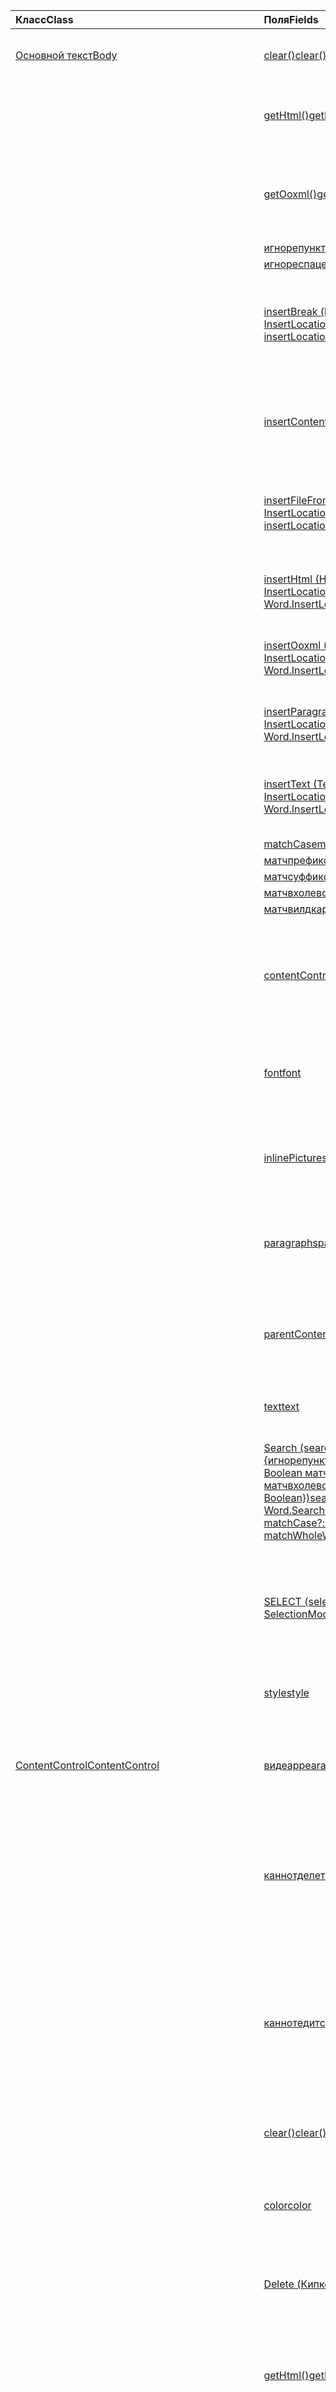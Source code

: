 | <span data-ttu-id="c3014-101">Класс</span><span class="sxs-lookup"><span data-stu-id="c3014-101">Class</span></span> | <span data-ttu-id="c3014-102">Поля</span><span class="sxs-lookup"><span data-stu-id="c3014-102">Fields</span></span> | <span data-ttu-id="c3014-103">Описание</span><span class="sxs-lookup"><span data-stu-id="c3014-103">Description</span></span> |
|:---|:---|:---|
|[<span data-ttu-id="c3014-104">Основной текст</span><span class="sxs-lookup"><span data-stu-id="c3014-104">Body</span></span>](/javascript/api/word/word.body)|[<span data-ttu-id="c3014-105">clear()</span><span class="sxs-lookup"><span data-stu-id="c3014-105">clear()</span></span>](/javascript/api/word/word.body#clear--)|<span data-ttu-id="c3014-106">Очищает объект содержимого.</span><span class="sxs-lookup"><span data-stu-id="c3014-106">Clears the contents of the body object.</span></span>|
||[<span data-ttu-id="c3014-107">getHtml()</span><span class="sxs-lookup"><span data-stu-id="c3014-107">getHtml()</span></span>](/javascript/api/word/word.body#gethtml--)|<span data-ttu-id="c3014-108">Возвращает HTML-представление объекта Body.</span><span class="sxs-lookup"><span data-stu-id="c3014-108">Gets an HTML representation of the body object.</span></span>|
||[<span data-ttu-id="c3014-109">getOoxml()</span><span class="sxs-lookup"><span data-stu-id="c3014-109">getOoxml()</span></span>](/javascript/api/word/word.body#getooxml--)|<span data-ttu-id="c3014-110">Возвращает OOXML-представление (Office Open XML) объекта содержимого.</span><span class="sxs-lookup"><span data-stu-id="c3014-110">Gets the OOXML (Office Open XML) representation of the body object.</span></span>|
||[<span data-ttu-id="c3014-111">игнорепункт</span><span class="sxs-lookup"><span data-stu-id="c3014-111">ignorePunct</span></span>](/javascript/api/word/word.body#ignorepunct)||
||[<span data-ttu-id="c3014-112">игнореспаце</span><span class="sxs-lookup"><span data-stu-id="c3014-112">ignoreSpace</span></span>](/javascript/api/word/word.body#ignorespace)||
||[<span data-ttu-id="c3014-113">insertBreak (breakType: Word. BreakType, insertLocation: Word. InsertLocation)</span><span class="sxs-lookup"><span data-stu-id="c3014-113">insertBreak(breakType: Word.BreakType, insertLocation: Word.InsertLocation)</span></span>](/javascript/api/word/word.body#insertbreak-breaktype--insertlocation-)|<span data-ttu-id="c3014-114">Вставляет разрыв в указанном расположении в основном документе.</span><span class="sxs-lookup"><span data-stu-id="c3014-114">Inserts a break at the specified location in the main document.</span></span>|
||[<span data-ttu-id="c3014-115">insertContentControl()</span><span class="sxs-lookup"><span data-stu-id="c3014-115">insertContentControl()</span></span>](/javascript/api/word/word.body#insertcontentcontrol--)|<span data-ttu-id="c3014-116">Включает объект содержимого в элемент управления форматированным текстом.</span><span class="sxs-lookup"><span data-stu-id="c3014-116">Wraps the body object with a Rich Text content control.</span></span>|
||[<span data-ttu-id="c3014-117">insertFileFromBase64 (base64File: строка, insertLocation: Word. InsertLocation)</span><span class="sxs-lookup"><span data-stu-id="c3014-117">insertFileFromBase64(base64File: string, insertLocation: Word.InsertLocation)</span></span>](/javascript/api/word/word.body#insertfilefrombase64-base64file--insertlocation-)|<span data-ttu-id="c3014-118">Вставляет документ в содержимое в заданном расположении.</span><span class="sxs-lookup"><span data-stu-id="c3014-118">Inserts a document into the body at the specified location.</span></span>|
||[<span data-ttu-id="c3014-119">insertHtml (HTML: строка, insertLocation: Word. InsertLocation)</span><span class="sxs-lookup"><span data-stu-id="c3014-119">insertHtml(html: string, insertLocation: Word.InsertLocation)</span></span>](/javascript/api/word/word.body#inserthtml-html--insertlocation-)|<span data-ttu-id="c3014-120">Вставляет HTML-код в указанном расположении.</span><span class="sxs-lookup"><span data-stu-id="c3014-120">Inserts HTML at the specified location.</span></span>|
||[<span data-ttu-id="c3014-121">insertOoxml (OOXML: строка, insertLocation: Word. InsertLocation)</span><span class="sxs-lookup"><span data-stu-id="c3014-121">insertOoxml(ooxml: string, insertLocation: Word.InsertLocation)</span></span>](/javascript/api/word/word.body#insertooxml-ooxml--insertlocation-)|<span data-ttu-id="c3014-122">Вставляет OOXML-код в указанном расположении.</span><span class="sxs-lookup"><span data-stu-id="c3014-122">Inserts OOXML at the specified location.</span></span>|
||[<span data-ttu-id="c3014-123">insertParagraph (paragraphText: строка, insertLocation: Word. InsertLocation)</span><span class="sxs-lookup"><span data-stu-id="c3014-123">insertParagraph(paragraphText: string, insertLocation: Word.InsertLocation)</span></span>](/javascript/api/word/word.body#insertparagraph-paragraphtext--insertlocation-)|<span data-ttu-id="c3014-124">Вставляет абзац в указанном расположении.</span><span class="sxs-lookup"><span data-stu-id="c3014-124">Inserts a paragraph at the specified location.</span></span>|
||[<span data-ttu-id="c3014-125">insertText (Text: строка, insertLocation: Word. InsertLocation)</span><span class="sxs-lookup"><span data-stu-id="c3014-125">insertText(text: string, insertLocation: Word.InsertLocation)</span></span>](/javascript/api/word/word.body#inserttext-text--insertlocation-)|<span data-ttu-id="c3014-126">Вставляет текст в содержимое в заданном расположении.</span><span class="sxs-lookup"><span data-stu-id="c3014-126">Inserts text into the body at the specified location.</span></span>|
||[<span data-ttu-id="c3014-127">matchCase</span><span class="sxs-lookup"><span data-stu-id="c3014-127">matchCase</span></span>](/javascript/api/word/word.body#matchcase)||
||[<span data-ttu-id="c3014-128">матчпрефикс</span><span class="sxs-lookup"><span data-stu-id="c3014-128">matchPrefix</span></span>](/javascript/api/word/word.body#matchprefix)||
||[<span data-ttu-id="c3014-129">матчсуффикс</span><span class="sxs-lookup"><span data-stu-id="c3014-129">matchSuffix</span></span>](/javascript/api/word/word.body#matchsuffix)||
||[<span data-ttu-id="c3014-130">матчвхолеворд</span><span class="sxs-lookup"><span data-stu-id="c3014-130">matchWholeWord</span></span>](/javascript/api/word/word.body#matchwholeword)||
||[<span data-ttu-id="c3014-131">матчвилдкардс</span><span class="sxs-lookup"><span data-stu-id="c3014-131">matchWildcards</span></span>](/javascript/api/word/word.body#matchwildcards)||
||[<span data-ttu-id="c3014-132">contentControls</span><span class="sxs-lookup"><span data-stu-id="c3014-132">contentControls</span></span>](/javascript/api/word/word.body#contentcontrols)|<span data-ttu-id="c3014-133">Возвращает коллекцию объектов элемента управления содержимым "форматированный текст" в тексте.</span><span class="sxs-lookup"><span data-stu-id="c3014-133">Gets the collection of rich text content control objects in the body.</span></span>|
||[<span data-ttu-id="c3014-134">font</span><span class="sxs-lookup"><span data-stu-id="c3014-134">font</span></span>](/javascript/api/word/word.body#font)|<span data-ttu-id="c3014-135">Получает формат текста, указанный для содержимого документа или раздела.</span><span class="sxs-lookup"><span data-stu-id="c3014-135">Gets the text format of the body.</span></span>|
||[<span data-ttu-id="c3014-136">inlinePictures</span><span class="sxs-lookup"><span data-stu-id="c3014-136">inlinePictures</span></span>](/javascript/api/word/word.body#inlinepictures)|<span data-ttu-id="c3014-137">Получает коллекцию объектов коллекцию inlinepicture в тексте.</span><span class="sxs-lookup"><span data-stu-id="c3014-137">Gets the collection of InlinePicture objects in the body.</span></span>|
||[<span data-ttu-id="c3014-138">paragraphs</span><span class="sxs-lookup"><span data-stu-id="c3014-138">paragraphs</span></span>](/javascript/api/word/word.body#paragraphs)|<span data-ttu-id="c3014-139">Возвращает коллекцию объектов абзаца в тексте.</span><span class="sxs-lookup"><span data-stu-id="c3014-139">Gets the collection of paragraph objects in the body.</span></span>|
||[<span data-ttu-id="c3014-140">parentContentControl</span><span class="sxs-lookup"><span data-stu-id="c3014-140">parentContentControl</span></span>](/javascript/api/word/word.body#parentcontentcontrol)|<span data-ttu-id="c3014-141">Получает элемент управления содержимым, содержащий документ или раздел.</span><span class="sxs-lookup"><span data-stu-id="c3014-141">Gets the content control that contains the body.</span></span>|
||[<span data-ttu-id="c3014-142">text</span><span class="sxs-lookup"><span data-stu-id="c3014-142">text</span></span>](/javascript/api/word/word.body#text)|<span data-ttu-id="c3014-143">Возвращает текст содержимого.</span><span class="sxs-lookup"><span data-stu-id="c3014-143">Gets the text of the body.</span></span>|
||[<span data-ttu-id="c3014-144">Search (searchText: строка, searchOptions?: Word. SearchOptions \| {игнорепункт?: Boolean игнореспаце?: Boolean matchCase?: Boolean матчпрефикс?: Boolean матчсуффикс?: Boolean матчвхолеворд?: Boolean матчвилдкардс?: Boolean})</span><span class="sxs-lookup"><span data-stu-id="c3014-144">search(searchText: string, searchOptions?: Word.SearchOptions \| {            ignorePunct?: boolean            ignoreSpace?: boolean            matchCase?: boolean            matchPrefix?: boolean            matchSuffix?: boolean            matchWholeWord?: boolean            matchWildcards?: boolean        })</span></span>](/javascript/api/word/word.body#search-searchtext--searchoptions--ignorepunct--ignorespace--matchcase--matchprefix--matchsuffix--matchwholeword--matchwildcards-)|<span data-ttu-id="c3014-145">Выполняет поиск с указанным SearchOptions в области объекта Body.</span><span class="sxs-lookup"><span data-stu-id="c3014-145">Performs a search with the specified SearchOptions on the scope of the body object.</span></span>|
||[<span data-ttu-id="c3014-146">SELECT (selectionMode?: Word. SelectionMode)</span><span class="sxs-lookup"><span data-stu-id="c3014-146">select(selectionMode?: Word.SelectionMode)</span></span>](/javascript/api/word/word.body#select-selectionmode-)|<span data-ttu-id="c3014-147">Выбирает содержимое и переходит к нему в пользовательском интерфейсе Word.</span><span class="sxs-lookup"><span data-stu-id="c3014-147">Selects the body and navigates the Word UI to it.</span></span>|
||[<span data-ttu-id="c3014-148">style</span><span class="sxs-lookup"><span data-stu-id="c3014-148">style</span></span>](/javascript/api/word/word.body#style)|<span data-ttu-id="c3014-149">Получает или задает имя стиля для основного текста.</span><span class="sxs-lookup"><span data-stu-id="c3014-149">Gets or sets the style name for the body.</span></span>|
|[<span data-ttu-id="c3014-150">ContentControl</span><span class="sxs-lookup"><span data-stu-id="c3014-150">ContentControl</span></span>](/javascript/api/word/word.contentcontrol)|[<span data-ttu-id="c3014-151">виде</span><span class="sxs-lookup"><span data-stu-id="c3014-151">appearance</span></span>](/javascript/api/word/word.contentcontrol#appearance)|<span data-ttu-id="c3014-152">Получает или задает внешний вид элемента управления содержимым.</span><span class="sxs-lookup"><span data-stu-id="c3014-152">Gets or sets the appearance of the content control.</span></span>|
||[<span data-ttu-id="c3014-153">каннотделете</span><span class="sxs-lookup"><span data-stu-id="c3014-153">cannotDelete</span></span>](/javascript/api/word/word.contentcontrol#cannotdelete)|<span data-ttu-id="c3014-154">Возвращает или задает значение, указывающее, может ли пользователь удалить элемент управления содержимым.</span><span class="sxs-lookup"><span data-stu-id="c3014-154">Gets or sets a value that indicates whether the user can delete the content control.</span></span>|
||[<span data-ttu-id="c3014-155">каннотедит</span><span class="sxs-lookup"><span data-stu-id="c3014-155">cannotEdit</span></span>](/javascript/api/word/word.contentcontrol#cannotedit)|<span data-ttu-id="c3014-156">Возвращает или задает значение, указывающее, может ли пользователь изменять содержимое элемента управления содержимым.</span><span class="sxs-lookup"><span data-stu-id="c3014-156">Gets or sets a value that indicates whether the user can edit the contents of the content control.</span></span>|
||[<span data-ttu-id="c3014-157">clear()</span><span class="sxs-lookup"><span data-stu-id="c3014-157">clear()</span></span>](/javascript/api/word/word.contentcontrol#clear--)|<span data-ttu-id="c3014-158">Очищает содержимое элемента управления содержимым.</span><span class="sxs-lookup"><span data-stu-id="c3014-158">Clears the contents of the content control.</span></span>|
||[<span data-ttu-id="c3014-159">color</span><span class="sxs-lookup"><span data-stu-id="c3014-159">color</span></span>](/javascript/api/word/word.contentcontrol#color)|<span data-ttu-id="c3014-160">Возвращает или задает цвет элемента управления содержимым.</span><span class="sxs-lookup"><span data-stu-id="c3014-160">Gets or sets the color of the content control.</span></span>|
||[<span data-ttu-id="c3014-161">Delete (Кипконтент: Boolean)</span><span class="sxs-lookup"><span data-stu-id="c3014-161">delete(keepContent: boolean)</span></span>](/javascript/api/word/word.contentcontrol#delete-keepcontent-)|<span data-ttu-id="c3014-162">Удаляет элемент управления содержимым и его содержимое.</span><span class="sxs-lookup"><span data-stu-id="c3014-162">Deletes the content control and its content.</span></span>|
||[<span data-ttu-id="c3014-163">getHtml()</span><span class="sxs-lookup"><span data-stu-id="c3014-163">getHtml()</span></span>](/javascript/api/word/word.contentcontrol#gethtml--)|<span data-ttu-id="c3014-164">Возвращает HTML-представление объекта элемента управления содержимым.</span><span class="sxs-lookup"><span data-stu-id="c3014-164">Gets an HTML representation of the content control object.</span></span>|
||[<span data-ttu-id="c3014-165">getOoxml()</span><span class="sxs-lookup"><span data-stu-id="c3014-165">getOoxml()</span></span>](/javascript/api/word/word.contentcontrol#getooxml--)|<span data-ttu-id="c3014-166">Возвращает OOXML-представление объекта элемента управления содержимым.</span><span class="sxs-lookup"><span data-stu-id="c3014-166">Gets the Office Open XML (OOXML) representation of the content control object.</span></span>|
||[<span data-ttu-id="c3014-167">игнорепункт</span><span class="sxs-lookup"><span data-stu-id="c3014-167">ignorePunct</span></span>](/javascript/api/word/word.contentcontrol#ignorepunct)||
||[<span data-ttu-id="c3014-168">игнореспаце</span><span class="sxs-lookup"><span data-stu-id="c3014-168">ignoreSpace</span></span>](/javascript/api/word/word.contentcontrol#ignorespace)||
||[<span data-ttu-id="c3014-169">insertBreak (breakType: Word. BreakType, insertLocation: Word. InsertLocation)</span><span class="sxs-lookup"><span data-stu-id="c3014-169">insertBreak(breakType: Word.BreakType, insertLocation: Word.InsertLocation)</span></span>](/javascript/api/word/word.contentcontrol#insertbreak-breaktype--insertlocation-)|<span data-ttu-id="c3014-170">Вставляет разрыв в указанном расположении в основном документе.</span><span class="sxs-lookup"><span data-stu-id="c3014-170">Inserts a break at the specified location in the main document.</span></span>|
||[<span data-ttu-id="c3014-171">insertFileFromBase64 (base64File: строка, insertLocation: Word. InsertLocation)</span><span class="sxs-lookup"><span data-stu-id="c3014-171">insertFileFromBase64(base64File: string, insertLocation: Word.InsertLocation)</span></span>](/javascript/api/word/word.contentcontrol#insertfilefrombase64-base64file--insertlocation-)|<span data-ttu-id="c3014-172">Вставляет документ в элемент управления содержимым в указанном расположении.</span><span class="sxs-lookup"><span data-stu-id="c3014-172">Inserts a document into the content control at the specified location.</span></span>|
||[<span data-ttu-id="c3014-173">insertHtml (HTML: строка, insertLocation: Word. InsertLocation)</span><span class="sxs-lookup"><span data-stu-id="c3014-173">insertHtml(html: string, insertLocation: Word.InsertLocation)</span></span>](/javascript/api/word/word.contentcontrol#inserthtml-html--insertlocation-)|<span data-ttu-id="c3014-174">Вставляет HTML-код в элемент управления содержимым в указанном расположении.</span><span class="sxs-lookup"><span data-stu-id="c3014-174">Inserts HTML into the content control at the specified location.</span></span>|
||[<span data-ttu-id="c3014-175">insertOoxml (OOXML: строка, insertLocation: Word. InsertLocation)</span><span class="sxs-lookup"><span data-stu-id="c3014-175">insertOoxml(ooxml: string, insertLocation: Word.InsertLocation)</span></span>](/javascript/api/word/word.contentcontrol#insertooxml-ooxml--insertlocation-)|<span data-ttu-id="c3014-176">Вставляет OOXML в элемент управления содержимым в указанном расположении.</span><span class="sxs-lookup"><span data-stu-id="c3014-176">Inserts OOXML into the content control at the specified location.</span></span>|
||[<span data-ttu-id="c3014-177">insertParagraph (paragraphText: строка, insertLocation: Word. InsertLocation)</span><span class="sxs-lookup"><span data-stu-id="c3014-177">insertParagraph(paragraphText: string, insertLocation: Word.InsertLocation)</span></span>](/javascript/api/word/word.contentcontrol#insertparagraph-paragraphtext--insertlocation-)|<span data-ttu-id="c3014-178">Вставляет абзац в указанном расположении.</span><span class="sxs-lookup"><span data-stu-id="c3014-178">Inserts a paragraph at the specified location.</span></span>|
||[<span data-ttu-id="c3014-179">insertText (Text: строка, insertLocation: Word. InsertLocation)</span><span class="sxs-lookup"><span data-stu-id="c3014-179">insertText(text: string, insertLocation: Word.InsertLocation)</span></span>](/javascript/api/word/word.contentcontrol#inserttext-text--insertlocation-)|<span data-ttu-id="c3014-180">Вставляет текст в элемент управления содержимым в указанном расположении.</span><span class="sxs-lookup"><span data-stu-id="c3014-180">Inserts text into the content control at the specified location.</span></span>|
||[<span data-ttu-id="c3014-181">matchCase</span><span class="sxs-lookup"><span data-stu-id="c3014-181">matchCase</span></span>](/javascript/api/word/word.contentcontrol#matchcase)||
||[<span data-ttu-id="c3014-182">матчпрефикс</span><span class="sxs-lookup"><span data-stu-id="c3014-182">matchPrefix</span></span>](/javascript/api/word/word.contentcontrol#matchprefix)||
||[<span data-ttu-id="c3014-183">матчсуффикс</span><span class="sxs-lookup"><span data-stu-id="c3014-183">matchSuffix</span></span>](/javascript/api/word/word.contentcontrol#matchsuffix)||
||[<span data-ttu-id="c3014-184">матчвхолеворд</span><span class="sxs-lookup"><span data-stu-id="c3014-184">matchWholeWord</span></span>](/javascript/api/word/word.contentcontrol#matchwholeword)||
||[<span data-ttu-id="c3014-185">матчвилдкардс</span><span class="sxs-lookup"><span data-stu-id="c3014-185">matchWildcards</span></span>](/javascript/api/word/word.contentcontrol#matchwildcards)||
||[<span data-ttu-id="c3014-186">плацехолдертекст</span><span class="sxs-lookup"><span data-stu-id="c3014-186">placeholderText</span></span>](/javascript/api/word/word.contentcontrol#placeholdertext)|<span data-ttu-id="c3014-187">Возвращает или задает замещающий текст элемента управления содержимым.</span><span class="sxs-lookup"><span data-stu-id="c3014-187">Gets or sets the placeholder text of the content control.</span></span>|
||[<span data-ttu-id="c3014-188">contentControls</span><span class="sxs-lookup"><span data-stu-id="c3014-188">contentControls</span></span>](/javascript/api/word/word.contentcontrol#contentcontrols)|<span data-ttu-id="c3014-189">Получает коллекцию объектов элементов управления содержимым в элементе управления содержимым.</span><span class="sxs-lookup"><span data-stu-id="c3014-189">Gets the collection of content control objects in the content control.</span></span>|
||[<span data-ttu-id="c3014-190">font</span><span class="sxs-lookup"><span data-stu-id="c3014-190">font</span></span>](/javascript/api/word/word.contentcontrol#font)|<span data-ttu-id="c3014-191">Получает текстовый формат элемента управления содержимым.</span><span class="sxs-lookup"><span data-stu-id="c3014-191">Gets the text format of the content control.</span></span>|
||[<span data-ttu-id="c3014-192">id</span><span class="sxs-lookup"><span data-stu-id="c3014-192">id</span></span>](/javascript/api/word/word.contentcontrol#id)|<span data-ttu-id="c3014-193">Возвращает целое число, представляющее собой идентификатор элемента управления контентом.</span><span class="sxs-lookup"><span data-stu-id="c3014-193">Gets an integer that represents the content control identifier.</span></span>|
||[<span data-ttu-id="c3014-194">inlinePictures</span><span class="sxs-lookup"><span data-stu-id="c3014-194">inlinePictures</span></span>](/javascript/api/word/word.contentcontrol#inlinepictures)|<span data-ttu-id="c3014-195">Получает коллекцию объектов inlinePicture в элементе управления содержимым.</span><span class="sxs-lookup"><span data-stu-id="c3014-195">Gets the collection of inlinePicture objects in the content control.</span></span>|
||[<span data-ttu-id="c3014-196">paragraphs</span><span class="sxs-lookup"><span data-stu-id="c3014-196">paragraphs</span></span>](/javascript/api/word/word.contentcontrol#paragraphs)|<span data-ttu-id="c3014-197">Получает коллекцию объектов абзацев в элементе управления содержимым.</span><span class="sxs-lookup"><span data-stu-id="c3014-197">Get the collection of paragraph objects in the content control.</span></span>|
||[<span data-ttu-id="c3014-198">parentContentControl</span><span class="sxs-lookup"><span data-stu-id="c3014-198">parentContentControl</span></span>](/javascript/api/word/word.contentcontrol#parentcontentcontrol)|<span data-ttu-id="c3014-199">Получает элемент управления содержимым, содержащий элемент управления содержимым.</span><span class="sxs-lookup"><span data-stu-id="c3014-199">Gets the content control that contains the content control.</span></span>|
||[<span data-ttu-id="c3014-200">text</span><span class="sxs-lookup"><span data-stu-id="c3014-200">text</span></span>](/javascript/api/word/word.contentcontrol#text)|<span data-ttu-id="c3014-201">Возвращает текст элемента управления содержимым.</span><span class="sxs-lookup"><span data-stu-id="c3014-201">Gets the text of the content control.</span></span>|
||[<span data-ttu-id="c3014-202">type</span><span class="sxs-lookup"><span data-stu-id="c3014-202">type</span></span>](/javascript/api/word/word.contentcontrol#type)|<span data-ttu-id="c3014-203">Получает тип элемента управления содержимым.</span><span class="sxs-lookup"><span data-stu-id="c3014-203">Gets the content control type.</span></span>|
||[<span data-ttu-id="c3014-204">ремовевхенедитед</span><span class="sxs-lookup"><span data-stu-id="c3014-204">removeWhenEdited</span></span>](/javascript/api/word/word.contentcontrol#removewhenedited)|<span data-ttu-id="c3014-205">Возвращает или задает значение, указывающее, удаляется ли элемент управления содержимым после изменения.</span><span class="sxs-lookup"><span data-stu-id="c3014-205">Gets or sets a value that indicates whether the content control is removed after it is edited.</span></span>|
||[<span data-ttu-id="c3014-206">Search (searchText: строка, searchOptions?: Word. SearchOptions \| {игнорепункт?: Boolean игнореспаце?: Boolean matchCase?: Boolean матчпрефикс?: Boolean матчсуффикс?: Boolean матчвхолеворд?: Boolean матчвилдкардс?: Boolean})</span><span class="sxs-lookup"><span data-stu-id="c3014-206">search(searchText: string, searchOptions?: Word.SearchOptions \| {            ignorePunct?: boolean            ignoreSpace?: boolean            matchCase?: boolean            matchPrefix?: boolean            matchSuffix?: boolean            matchWholeWord?: boolean            matchWildcards?: boolean        })</span></span>](/javascript/api/word/word.contentcontrol#search-searchtext--searchoptions--ignorepunct--ignorespace--matchcase--matchprefix--matchsuffix--matchwholeword--matchwildcards-)|<span data-ttu-id="c3014-207">Выполняет поиск с указанным SearchOptions в области объекта элемента управления содержимым.</span><span class="sxs-lookup"><span data-stu-id="c3014-207">Performs a search with the specified SearchOptions on the scope of the content control object.</span></span>|
||[<span data-ttu-id="c3014-208">SELECT (selectionMode?: Word. SelectionMode)</span><span class="sxs-lookup"><span data-stu-id="c3014-208">select(selectionMode?: Word.SelectionMode)</span></span>](/javascript/api/word/word.contentcontrol#select-selectionmode-)|<span data-ttu-id="c3014-209">Выбирает элемент управления контентом.</span><span class="sxs-lookup"><span data-stu-id="c3014-209">Selects the content control.</span></span>|
||[<span data-ttu-id="c3014-210">style</span><span class="sxs-lookup"><span data-stu-id="c3014-210">style</span></span>](/javascript/api/word/word.contentcontrol#style)|<span data-ttu-id="c3014-211">Получает или задает имя стиля для элемента управления содержимым.</span><span class="sxs-lookup"><span data-stu-id="c3014-211">Gets or sets the style name for the content control.</span></span>|
||[<span data-ttu-id="c3014-212">мечать</span><span class="sxs-lookup"><span data-stu-id="c3014-212">tag</span></span>](/javascript/api/word/word.contentcontrol#tag)|<span data-ttu-id="c3014-213">Возвращает или задает тег для определения элемента управления содержимым.</span><span class="sxs-lookup"><span data-stu-id="c3014-213">Gets or sets a tag to identify a content control.</span></span>|
||[<span data-ttu-id="c3014-214">заголовок</span><span class="sxs-lookup"><span data-stu-id="c3014-214">title</span></span>](/javascript/api/word/word.contentcontrol#title)|<span data-ttu-id="c3014-215">Получает или задает заголовок для элемента управления содержимым.</span><span class="sxs-lookup"><span data-stu-id="c3014-215">Gets or sets the title for a content control.</span></span>|
|[<span data-ttu-id="c3014-216">ContentControlCollection</span><span class="sxs-lookup"><span data-stu-id="c3014-216">ContentControlCollection</span></span>](/javascript/api/word/word.contentcontrolcollection)|[<span data-ttu-id="c3014-217">getById(id: number)</span><span class="sxs-lookup"><span data-stu-id="c3014-217">getById(id: number)</span></span>](/javascript/api/word/word.contentcontrolcollection#getbyid-id-)|<span data-ttu-id="c3014-218">Возвращает элемент управления содержимым по его идентификатору.</span><span class="sxs-lookup"><span data-stu-id="c3014-218">Gets a content control by its identifier.</span></span>|
||[<span data-ttu-id="c3014-219">getByTag(tag: string)</span><span class="sxs-lookup"><span data-stu-id="c3014-219">getByTag(tag: string)</span></span>](/javascript/api/word/word.contentcontrolcollection#getbytag-tag-)|<span data-ttu-id="c3014-220">Возвращает элементы управления содержимым с указанным тегом.</span><span class="sxs-lookup"><span data-stu-id="c3014-220">Gets the content controls that have the specified tag.</span></span>|
||[<span data-ttu-id="c3014-221">getByTitle(title: string)</span><span class="sxs-lookup"><span data-stu-id="c3014-221">getByTitle(title: string)</span></span>](/javascript/api/word/word.contentcontrolcollection#getbytitle-title-)|<span data-ttu-id="c3014-222">Возвращает элементы управления контентом с указанным заголовком.</span><span class="sxs-lookup"><span data-stu-id="c3014-222">Gets the content controls that have the specified title.</span></span>|
||[<span data-ttu-id="c3014-223">getItem(index: number)</span><span class="sxs-lookup"><span data-stu-id="c3014-223">getItem(index: number)</span></span>](/javascript/api/word/word.contentcontrolcollection#getitem-index-)|<span data-ttu-id="c3014-224">Возвращает элемент управления контентом по его индексу в коллекции.</span><span class="sxs-lookup"><span data-stu-id="c3014-224">Gets a content control by its index in the collection.</span></span>|
||[<span data-ttu-id="c3014-225">items</span><span class="sxs-lookup"><span data-stu-id="c3014-225">items</span></span>](/javascript/api/word/word.contentcontrolcollection#items)|<span data-ttu-id="c3014-226">Получает загруженные дочерние элементы в этой коллекции.</span><span class="sxs-lookup"><span data-stu-id="c3014-226">Gets the loaded child items in this collection.</span></span>|
|[<span data-ttu-id="c3014-227">Document</span><span class="sxs-lookup"><span data-stu-id="c3014-227">Document</span></span>](/javascript/api/word/word.document)|[<span data-ttu-id="c3014-228">При выборе ()</span><span class="sxs-lookup"><span data-stu-id="c3014-228">getSelection()</span></span>](/javascript/api/word/word.document#getselection--)|<span data-ttu-id="c3014-229">Возвращает текущий выбранный фрагмент документа.</span><span class="sxs-lookup"><span data-stu-id="c3014-229">Gets the current selection of the document.</span></span>|
||[<span data-ttu-id="c3014-230">body</span><span class="sxs-lookup"><span data-stu-id="c3014-230">body</span></span>](/javascript/api/word/word.document#body)|<span data-ttu-id="c3014-231">Возвращает объект Body документа.</span><span class="sxs-lookup"><span data-stu-id="c3014-231">Gets the body object of the document.</span></span>|
||[<span data-ttu-id="c3014-232">contentControls</span><span class="sxs-lookup"><span data-stu-id="c3014-232">contentControls</span></span>](/javascript/api/word/word.document#contentcontrols)|<span data-ttu-id="c3014-233">Возвращает коллекцию объектов элементов управления содержимым в документе.</span><span class="sxs-lookup"><span data-stu-id="c3014-233">Gets the collection of content control objects in the document.</span></span>|
||[<span data-ttu-id="c3014-234">сохраняем</span><span class="sxs-lookup"><span data-stu-id="c3014-234">saved</span></span>](/javascript/api/word/word.document#saved)|<span data-ttu-id="c3014-235">Указывает, сохранены ли изменения, внесенные в документ.</span><span class="sxs-lookup"><span data-stu-id="c3014-235">Indicates whether the changes in the document have been saved.</span></span>|
||[<span data-ttu-id="c3014-236">sections</span><span class="sxs-lookup"><span data-stu-id="c3014-236">sections</span></span>](/javascript/api/word/word.document#sections)|<span data-ttu-id="c3014-237">Получает коллекцию объектов Section в документе.</span><span class="sxs-lookup"><span data-stu-id="c3014-237">Gets the collection of section objects in the document.</span></span>|
||[<span data-ttu-id="c3014-238">save()</span><span class="sxs-lookup"><span data-stu-id="c3014-238">save()</span></span>](/javascript/api/word/word.document#save--)|<span data-ttu-id="c3014-239">Сохраняет документ.</span><span class="sxs-lookup"><span data-stu-id="c3014-239">Saves the document.</span></span>|
|[<span data-ttu-id="c3014-240">Font</span><span class="sxs-lookup"><span data-stu-id="c3014-240">Font</span></span>](/javascript/api/word/word.font)|[<span data-ttu-id="c3014-241">bold</span><span class="sxs-lookup"><span data-stu-id="c3014-241">bold</span></span>](/javascript/api/word/word.font#bold)|<span data-ttu-id="c3014-242">Возвращает или задает значение, указывающее, является ли шрифт полужирным.</span><span class="sxs-lookup"><span data-stu-id="c3014-242">Gets or sets a value that indicates whether the font is bold.</span></span>|
||[<span data-ttu-id="c3014-243">color</span><span class="sxs-lookup"><span data-stu-id="c3014-243">color</span></span>](/javascript/api/word/word.font#color)|<span data-ttu-id="c3014-244">Возвращает или задает цвет для указанного шрифта.</span><span class="sxs-lookup"><span data-stu-id="c3014-244">Gets or sets the color for the specified font.</span></span>|
||[<span data-ttu-id="c3014-245">doubleStrikeThrough</span><span class="sxs-lookup"><span data-stu-id="c3014-245">doubleStrikeThrough</span></span>](/javascript/api/word/word.font#doublestrikethrough)|<span data-ttu-id="c3014-246">Получает или задает значение, указывающее, имеет ли шрифт двойное зачеркивание.</span><span class="sxs-lookup"><span data-stu-id="c3014-246">Gets or sets a value that indicates whether the font has a double strikethrough.</span></span>|
||[<span data-ttu-id="c3014-247">хигхлигхтколор</span><span class="sxs-lookup"><span data-stu-id="c3014-247">highlightColor</span></span>](/javascript/api/word/word.font#highlightcolor)|<span data-ttu-id="c3014-248">Получает или задает цвет выделения.</span><span class="sxs-lookup"><span data-stu-id="c3014-248">Gets or sets the highlight color.</span></span>|
||[<span data-ttu-id="c3014-249">italic</span><span class="sxs-lookup"><span data-stu-id="c3014-249">italic</span></span>](/javascript/api/word/word.font#italic)|<span data-ttu-id="c3014-250">Возвращает или задает значение, указывающее, является ли шрифт курсивным.</span><span class="sxs-lookup"><span data-stu-id="c3014-250">Gets or sets a value that indicates whether the font is italicized.</span></span>|
||[<span data-ttu-id="c3014-251">name</span><span class="sxs-lookup"><span data-stu-id="c3014-251">name</span></span>](/javascript/api/word/word.font#name)|<span data-ttu-id="c3014-252">Получает или задает значение, представляющее имя шрифта.</span><span class="sxs-lookup"><span data-stu-id="c3014-252">Gets or sets a value that represents the name of the font.</span></span>|
||[<span data-ttu-id="c3014-253">size</span><span class="sxs-lookup"><span data-stu-id="c3014-253">size</span></span>](/javascript/api/word/word.font#size)|<span data-ttu-id="c3014-254">Получает или задает значение, представляющее размер шрифта в пунктах.</span><span class="sxs-lookup"><span data-stu-id="c3014-254">Gets or sets a value that represents the font size in points.</span></span>|
||[<span data-ttu-id="c3014-255">strikeThrough</span><span class="sxs-lookup"><span data-stu-id="c3014-255">strikeThrough</span></span>](/javascript/api/word/word.font#strikethrough)|<span data-ttu-id="c3014-256">Получает или задает значение, указывающее, имеет ли шрифт зачеркивание.</span><span class="sxs-lookup"><span data-stu-id="c3014-256">Gets or sets a value that indicates whether the font has a strikethrough.</span></span>|
||[<span data-ttu-id="c3014-257">subscript</span><span class="sxs-lookup"><span data-stu-id="c3014-257">subscript</span></span>](/javascript/api/word/word.font#subscript)|<span data-ttu-id="c3014-258">Возвращает или задает значение, указывающее, является ли шрифт подстрочным.</span><span class="sxs-lookup"><span data-stu-id="c3014-258">Gets or sets a value that indicates whether the font is a subscript.</span></span>|
||[<span data-ttu-id="c3014-259">superscript</span><span class="sxs-lookup"><span data-stu-id="c3014-259">superscript</span></span>](/javascript/api/word/word.font#superscript)|<span data-ttu-id="c3014-260">Возвращает или задает значение, указывающее, является ли шрифт надстрочным.</span><span class="sxs-lookup"><span data-stu-id="c3014-260">Gets or sets a value that indicates whether the font is a superscript.</span></span>|
||[<span data-ttu-id="c3014-261">underline</span><span class="sxs-lookup"><span data-stu-id="c3014-261">underline</span></span>](/javascript/api/word/word.font#underline)|<span data-ttu-id="c3014-262">Возвращает или задает значение, указывающее тип подчеркивания шрифта.</span><span class="sxs-lookup"><span data-stu-id="c3014-262">Gets or sets a value that indicates the font's underline type.</span></span>|
|[<span data-ttu-id="c3014-263">InlinePicture</span><span class="sxs-lookup"><span data-stu-id="c3014-263">InlinePicture</span></span>](/javascript/api/word/word.inlinepicture)|[<span data-ttu-id="c3014-264">altTextDescription</span><span class="sxs-lookup"><span data-stu-id="c3014-264">altTextDescription</span></span>](/javascript/api/word/word.inlinepicture#alttextdescription)|<span data-ttu-id="c3014-265">Получает или задает строку, представляющую замещающий текст, связанный с встроенным изображением.</span><span class="sxs-lookup"><span data-stu-id="c3014-265">Gets or sets a string that represents the alternative text associated with the inline image.</span></span>|
||[<span data-ttu-id="c3014-266">altTextTitle</span><span class="sxs-lookup"><span data-stu-id="c3014-266">altTextTitle</span></span>](/javascript/api/word/word.inlinepicture#alttexttitle)|<span data-ttu-id="c3014-267">Возвращает или задает строку, содержащую заголовок встроенного рисунка.</span><span class="sxs-lookup"><span data-stu-id="c3014-267">Gets or sets a string that contains the title for the inline image.</span></span>|
||[<span data-ttu-id="c3014-268">getBase64ImageSrc()</span><span class="sxs-lookup"><span data-stu-id="c3014-268">getBase64ImageSrc()</span></span>](/javascript/api/word/word.inlinepicture#getbase64imagesrc--)|<span data-ttu-id="c3014-269">Возвращает строковое представление встроенного рисунка в кодировке base64.</span><span class="sxs-lookup"><span data-stu-id="c3014-269">Gets the base64 encoded string representation of the inline image.</span></span>|
||[<span data-ttu-id="c3014-270">height</span><span class="sxs-lookup"><span data-stu-id="c3014-270">height</span></span>](/javascript/api/word/word.inlinepicture#height)|<span data-ttu-id="c3014-271">Возвращает или задает число, которое описывает высоту встроенного рисунка.</span><span class="sxs-lookup"><span data-stu-id="c3014-271">Gets or sets a number that describes the height of the inline image.</span></span>|
||[<span data-ttu-id="c3014-272">hyperlink</span><span class="sxs-lookup"><span data-stu-id="c3014-272">hyperlink</span></span>](/javascript/api/word/word.inlinepicture#hyperlink)|<span data-ttu-id="c3014-273">Получает или задает гиперссылку на изображении.</span><span class="sxs-lookup"><span data-stu-id="c3014-273">Gets or sets a hyperlink on the image.</span></span>|
||[<span data-ttu-id="c3014-274">insertContentControl()</span><span class="sxs-lookup"><span data-stu-id="c3014-274">insertContentControl()</span></span>](/javascript/api/word/word.inlinepicture#insertcontentcontrol--)|<span data-ttu-id="c3014-275">Включает встроенный рисунок в элемент управления содержимым форматированного текста.</span><span class="sxs-lookup"><span data-stu-id="c3014-275">Wraps the inline picture with a rich text content control.</span></span>|
||[<span data-ttu-id="c3014-276">lockAspectRatio</span><span class="sxs-lookup"><span data-stu-id="c3014-276">lockAspectRatio</span></span>](/javascript/api/word/word.inlinepicture#lockaspectratio)|<span data-ttu-id="c3014-277">Возвращает или задает значение, указывающее, сохраняет ли встроенный рисунок исходные пропорции при изменении размера.</span><span class="sxs-lookup"><span data-stu-id="c3014-277">Gets or sets a value that indicates whether the inline image retains its original proportions when you resize it.</span></span>|
||[<span data-ttu-id="c3014-278">parentContentControl</span><span class="sxs-lookup"><span data-stu-id="c3014-278">parentContentControl</span></span>](/javascript/api/word/word.inlinepicture#parentcontentcontrol)|<span data-ttu-id="c3014-279">Возвращает элемент управления содержимым, который содержит встроенный рисунок.</span><span class="sxs-lookup"><span data-stu-id="c3014-279">Gets the content control that contains the inline image.</span></span>|
||[<span data-ttu-id="c3014-280">width</span><span class="sxs-lookup"><span data-stu-id="c3014-280">width</span></span>](/javascript/api/word/word.inlinepicture#width)|<span data-ttu-id="c3014-281">Возвращает или задает число, которое описывает ширину встроенного рисунка.</span><span class="sxs-lookup"><span data-stu-id="c3014-281">Gets or sets a number that describes the width of the inline image.</span></span>|
|[<span data-ttu-id="c3014-282">InlinePictureCollection</span><span class="sxs-lookup"><span data-stu-id="c3014-282">InlinePictureCollection</span></span>](/javascript/api/word/word.inlinepicturecollection)|[<span data-ttu-id="c3014-283">items</span><span class="sxs-lookup"><span data-stu-id="c3014-283">items</span></span>](/javascript/api/word/word.inlinepicturecollection#items)|<span data-ttu-id="c3014-284">Получает загруженные дочерние элементы в этой коллекции.</span><span class="sxs-lookup"><span data-stu-id="c3014-284">Gets the loaded child items in this collection.</span></span>|
|[<span data-ttu-id="c3014-285">Paragraph</span><span class="sxs-lookup"><span data-stu-id="c3014-285">Paragraph</span></span>](/javascript/api/word/word.paragraph)|[<span data-ttu-id="c3014-286">ориентации</span><span class="sxs-lookup"><span data-stu-id="c3014-286">alignment</span></span>](/javascript/api/word/word.paragraph#alignment)|<span data-ttu-id="c3014-287">Возвращает или задает выравнивание для абзаца.</span><span class="sxs-lookup"><span data-stu-id="c3014-287">Gets or sets the alignment for a paragraph.</span></span>|
||[<span data-ttu-id="c3014-288">clear()</span><span class="sxs-lookup"><span data-stu-id="c3014-288">clear()</span></span>](/javascript/api/word/word.paragraph#clear--)|<span data-ttu-id="c3014-289">Очищает содержимое объекта абзаца.</span><span class="sxs-lookup"><span data-stu-id="c3014-289">Clears the contents of the paragraph object.</span></span>|
||[<span data-ttu-id="c3014-290">delete()</span><span class="sxs-lookup"><span data-stu-id="c3014-290">delete()</span></span>](/javascript/api/word/word.paragraph#delete--)|<span data-ttu-id="c3014-291">Удаляет абзац и его содержимое из документа.</span><span class="sxs-lookup"><span data-stu-id="c3014-291">Deletes the paragraph and its content from the document.</span></span>|
||[<span data-ttu-id="c3014-292">фирстлинеиндент</span><span class="sxs-lookup"><span data-stu-id="c3014-292">firstLineIndent</span></span>](/javascript/api/word/word.paragraph#firstlineindent)|<span data-ttu-id="c3014-293">Возвращает или задает значение отступа первой строки или выступа в пунктах.</span><span class="sxs-lookup"><span data-stu-id="c3014-293">Gets or sets the value, in points, for a first line or hanging indent.</span></span>|
||[<span data-ttu-id="c3014-294">getHtml()</span><span class="sxs-lookup"><span data-stu-id="c3014-294">getHtml()</span></span>](/javascript/api/word/word.paragraph#gethtml--)|<span data-ttu-id="c3014-295">Возвращает HTML-представление объекта абзаца.</span><span class="sxs-lookup"><span data-stu-id="c3014-295">Gets an HTML representation of the paragraph object.</span></span>|
||[<span data-ttu-id="c3014-296">getOoxml()</span><span class="sxs-lookup"><span data-stu-id="c3014-296">getOoxml()</span></span>](/javascript/api/word/word.paragraph#getooxml--)|<span data-ttu-id="c3014-297">Возвращает OOXML-представление объекта абзаца.</span><span class="sxs-lookup"><span data-stu-id="c3014-297">Gets the Office Open XML (OOXML) representation of the paragraph object.</span></span>|
||[<span data-ttu-id="c3014-298">игнорепункт</span><span class="sxs-lookup"><span data-stu-id="c3014-298">ignorePunct</span></span>](/javascript/api/word/word.paragraph#ignorepunct)||
||[<span data-ttu-id="c3014-299">игнореспаце</span><span class="sxs-lookup"><span data-stu-id="c3014-299">ignoreSpace</span></span>](/javascript/api/word/word.paragraph#ignorespace)||
||[<span data-ttu-id="c3014-300">insertBreak (breakType: Word. BreakType, insertLocation: Word. InsertLocation)</span><span class="sxs-lookup"><span data-stu-id="c3014-300">insertBreak(breakType: Word.BreakType, insertLocation: Word.InsertLocation)</span></span>](/javascript/api/word/word.paragraph#insertbreak-breaktype--insertlocation-)|<span data-ttu-id="c3014-301">Вставляет разрыв в указанном расположении в основном документе.</span><span class="sxs-lookup"><span data-stu-id="c3014-301">Inserts a break at the specified location in the main document.</span></span>|
||[<span data-ttu-id="c3014-302">insertContentControl()</span><span class="sxs-lookup"><span data-stu-id="c3014-302">insertContentControl()</span></span>](/javascript/api/word/word.paragraph#insertcontentcontrol--)|<span data-ttu-id="c3014-303">Включает объект абзаца в элемент управления содержимым форматированного текста.</span><span class="sxs-lookup"><span data-stu-id="c3014-303">Wraps the paragraph object with a rich text content control.</span></span>|
||[<span data-ttu-id="c3014-304">insertFileFromBase64 (base64File: строка, insertLocation: Word. InsertLocation)</span><span class="sxs-lookup"><span data-stu-id="c3014-304">insertFileFromBase64(base64File: string, insertLocation: Word.InsertLocation)</span></span>](/javascript/api/word/word.paragraph#insertfilefrombase64-base64file--insertlocation-)|<span data-ttu-id="c3014-305">Вставляет документ в абзац в указанном расположении.</span><span class="sxs-lookup"><span data-stu-id="c3014-305">Inserts a document into the paragraph at the specified location.</span></span>|
||[<span data-ttu-id="c3014-306">insertHtml (HTML: строка, insertLocation: Word. InsertLocation)</span><span class="sxs-lookup"><span data-stu-id="c3014-306">insertHtml(html: string, insertLocation: Word.InsertLocation)</span></span>](/javascript/api/word/word.paragraph#inserthtml-html--insertlocation-)|<span data-ttu-id="c3014-307">Вставляет HTML в абзац в указанном расположении.</span><span class="sxs-lookup"><span data-stu-id="c3014-307">Inserts HTML into the paragraph at the specified location.</span></span>|
||[<span data-ttu-id="c3014-308">insertInlinePictureFromBase64 (base64EncodedImage: строка, insertLocation: Word. InsertLocation)</span><span class="sxs-lookup"><span data-stu-id="c3014-308">insertInlinePictureFromBase64(base64EncodedImage: string, insertLocation: Word.InsertLocation)</span></span>](/javascript/api/word/word.paragraph#insertinlinepicturefrombase64-base64encodedimage--insertlocation-)|<span data-ttu-id="c3014-309">Вставляет рисунок в абзац в указанном расположении.</span><span class="sxs-lookup"><span data-stu-id="c3014-309">Inserts a picture into the paragraph at the specified location.</span></span>|
||[<span data-ttu-id="c3014-310">insertOoxml (OOXML: строка, insertLocation: Word. InsertLocation)</span><span class="sxs-lookup"><span data-stu-id="c3014-310">insertOoxml(ooxml: string, insertLocation: Word.InsertLocation)</span></span>](/javascript/api/word/word.paragraph#insertooxml-ooxml--insertlocation-)|<span data-ttu-id="c3014-311">Вставляет OOXML в абзац в указанном расположении.</span><span class="sxs-lookup"><span data-stu-id="c3014-311">Inserts OOXML into the paragraph at the specified location.</span></span>|
||[<span data-ttu-id="c3014-312">insertParagraph (paragraphText: строка, insertLocation: Word. InsertLocation)</span><span class="sxs-lookup"><span data-stu-id="c3014-312">insertParagraph(paragraphText: string, insertLocation: Word.InsertLocation)</span></span>](/javascript/api/word/word.paragraph#insertparagraph-paragraphtext--insertlocation-)|<span data-ttu-id="c3014-313">Вставляет абзац в указанном расположении.</span><span class="sxs-lookup"><span data-stu-id="c3014-313">Inserts a paragraph at the specified location.</span></span>|
||[<span data-ttu-id="c3014-314">insertText (Text: строка, insertLocation: Word. InsertLocation)</span><span class="sxs-lookup"><span data-stu-id="c3014-314">insertText(text: string, insertLocation: Word.InsertLocation)</span></span>](/javascript/api/word/word.paragraph#inserttext-text--insertlocation-)|<span data-ttu-id="c3014-315">Вставляет текст в абзац в указанном расположении.</span><span class="sxs-lookup"><span data-stu-id="c3014-315">Inserts text into the paragraph at the specified location.</span></span>|
||[<span data-ttu-id="c3014-316">лефтиндент</span><span class="sxs-lookup"><span data-stu-id="c3014-316">leftIndent</span></span>](/javascript/api/word/word.paragraph#leftindent)|<span data-ttu-id="c3014-317">Возвращает или задает значение отступа слева для абзаца (в пунктах).</span><span class="sxs-lookup"><span data-stu-id="c3014-317">Gets or sets the left indent value, in points, for the paragraph.</span></span>|
||[<span data-ttu-id="c3014-318">линеспаЦинг</span><span class="sxs-lookup"><span data-stu-id="c3014-318">lineSpacing</span></span>](/javascript/api/word/word.paragraph#linespacing)|<span data-ttu-id="c3014-319">Возвращает или задает междустрочный интервал для указанного абзаца (в пунктах).</span><span class="sxs-lookup"><span data-stu-id="c3014-319">Gets or sets the line spacing, in points, for the specified paragraph.</span></span>|
||[<span data-ttu-id="c3014-320">линеунитафтер</span><span class="sxs-lookup"><span data-stu-id="c3014-320">lineUnitAfter</span></span>](/javascript/api/word/word.paragraph#lineunitafter)|<span data-ttu-id="c3014-321">Возвращает или задает расстояние от абзаца до абзаца (в линиях сетки).</span><span class="sxs-lookup"><span data-stu-id="c3014-321">Gets or sets the amount of spacing, in grid lines, after the paragraph.</span></span>|
||[<span data-ttu-id="c3014-322">линеунитбефоре</span><span class="sxs-lookup"><span data-stu-id="c3014-322">lineUnitBefore</span></span>](/javascript/api/word/word.paragraph#lineunitbefore)|<span data-ttu-id="c3014-323">Возвращает или устанавливает междустрочный интервал до абзаца (в линиях сетки).</span><span class="sxs-lookup"><span data-stu-id="c3014-323">Gets or sets the amount of spacing, in grid lines, before the paragraph.</span></span>|
||[<span data-ttu-id="c3014-324">matchCase</span><span class="sxs-lookup"><span data-stu-id="c3014-324">matchCase</span></span>](/javascript/api/word/word.paragraph#matchcase)||
||[<span data-ttu-id="c3014-325">матчпрефикс</span><span class="sxs-lookup"><span data-stu-id="c3014-325">matchPrefix</span></span>](/javascript/api/word/word.paragraph#matchprefix)||
||[<span data-ttu-id="c3014-326">матчсуффикс</span><span class="sxs-lookup"><span data-stu-id="c3014-326">matchSuffix</span></span>](/javascript/api/word/word.paragraph#matchsuffix)||
||[<span data-ttu-id="c3014-327">матчвхолеворд</span><span class="sxs-lookup"><span data-stu-id="c3014-327">matchWholeWord</span></span>](/javascript/api/word/word.paragraph#matchwholeword)||
||[<span data-ttu-id="c3014-328">матчвилдкардс</span><span class="sxs-lookup"><span data-stu-id="c3014-328">matchWildcards</span></span>](/javascript/api/word/word.paragraph#matchwildcards)||
||[<span data-ttu-id="c3014-329">аутлинелевел</span><span class="sxs-lookup"><span data-stu-id="c3014-329">outlineLevel</span></span>](/javascript/api/word/word.paragraph#outlinelevel)|<span data-ttu-id="c3014-330">Возвращает или задает уровень структуры абзаца.</span><span class="sxs-lookup"><span data-stu-id="c3014-330">Gets or sets the outline level for the paragraph.</span></span>|
||[<span data-ttu-id="c3014-331">contentControls</span><span class="sxs-lookup"><span data-stu-id="c3014-331">contentControls</span></span>](/javascript/api/word/word.paragraph#contentcontrols)|<span data-ttu-id="c3014-332">Возвращает коллекцию объектов элементов управления содержимым в абзаце.</span><span class="sxs-lookup"><span data-stu-id="c3014-332">Gets the collection of content control objects in the paragraph.</span></span>|
||[<span data-ttu-id="c3014-333">font</span><span class="sxs-lookup"><span data-stu-id="c3014-333">font</span></span>](/javascript/api/word/word.paragraph#font)|<span data-ttu-id="c3014-334">Возвращает формат текста абзаца.</span><span class="sxs-lookup"><span data-stu-id="c3014-334">Gets the text format of the paragraph.</span></span>|
||[<span data-ttu-id="c3014-335">inlinePictures</span><span class="sxs-lookup"><span data-stu-id="c3014-335">inlinePictures</span></span>](/javascript/api/word/word.paragraph#inlinepictures)|<span data-ttu-id="c3014-336">Получает коллекцию объектов коллекцию inlinepicture в абзаце.</span><span class="sxs-lookup"><span data-stu-id="c3014-336">Gets the collection of InlinePicture objects in the paragraph.</span></span>|
||[<span data-ttu-id="c3014-337">parentContentControl</span><span class="sxs-lookup"><span data-stu-id="c3014-337">parentContentControl</span></span>](/javascript/api/word/word.paragraph#parentcontentcontrol)|<span data-ttu-id="c3014-338">Возвращает элемент управления содержимым, содержащий абзац.</span><span class="sxs-lookup"><span data-stu-id="c3014-338">Gets the content control that contains the paragraph.</span></span>|
||[<span data-ttu-id="c3014-339">text</span><span class="sxs-lookup"><span data-stu-id="c3014-339">text</span></span>](/javascript/api/word/word.paragraph#text)|<span data-ttu-id="c3014-340">Возвращает текст абзаца.</span><span class="sxs-lookup"><span data-stu-id="c3014-340">Gets the text of the paragraph.</span></span>|
||[<span data-ttu-id="c3014-341">ригхтиндент</span><span class="sxs-lookup"><span data-stu-id="c3014-341">rightIndent</span></span>](/javascript/api/word/word.paragraph#rightindent)|<span data-ttu-id="c3014-342">Возвращает или задает значение отступа справа для абзаца (в пунктах).</span><span class="sxs-lookup"><span data-stu-id="c3014-342">Gets or sets the right indent value, in points, for the paragraph.</span></span>|
||[<span data-ttu-id="c3014-343">Search (searchText: строка, searchOptions?: Word. SearchOptions \| {игнорепункт?: Boolean игнореспаце?: Boolean matchCase?: Boolean матчпрефикс?: Boolean матчсуффикс?: Boolean матчвхолеворд?: Boolean матчвилдкардс?: Boolean})</span><span class="sxs-lookup"><span data-stu-id="c3014-343">search(searchText: string, searchOptions?: Word.SearchOptions \| {            ignorePunct?: boolean            ignoreSpace?: boolean            matchCase?: boolean            matchPrefix?: boolean            matchSuffix?: boolean            matchWholeWord?: boolean            matchWildcards?: boolean        })</span></span>](/javascript/api/word/word.paragraph#search-searchtext--searchoptions--ignorepunct--ignorespace--matchcase--matchprefix--matchsuffix--matchwholeword--matchwildcards-)|<span data-ttu-id="c3014-344">Выполняет поиск с указанным SearchOptions в области объекта абзаца.</span><span class="sxs-lookup"><span data-stu-id="c3014-344">Performs a search with the specified SearchOptions on the scope of the paragraph object.</span></span>|
||[<span data-ttu-id="c3014-345">SELECT (selectionMode?: Word. SelectionMode)</span><span class="sxs-lookup"><span data-stu-id="c3014-345">select(selectionMode?: Word.SelectionMode)</span></span>](/javascript/api/word/word.paragraph#select-selectionmode-)|<span data-ttu-id="c3014-346">Выбирает абзац и переходит к нему в пользовательском интерфейсе Word.</span><span class="sxs-lookup"><span data-stu-id="c3014-346">Selects and navigates the Word UI to the paragraph.</span></span>|
||[<span data-ttu-id="c3014-347">спацеафтер</span><span class="sxs-lookup"><span data-stu-id="c3014-347">spaceAfter</span></span>](/javascript/api/word/word.paragraph#spaceafter)|<span data-ttu-id="c3014-348">Возвращает или задает междустрочный интервал после абзаца (в пунктах).</span><span class="sxs-lookup"><span data-stu-id="c3014-348">Gets or sets the spacing, in points, after the paragraph.</span></span>|
||[<span data-ttu-id="c3014-349">SpaceBefore присваивается</span><span class="sxs-lookup"><span data-stu-id="c3014-349">spaceBefore</span></span>](/javascript/api/word/word.paragraph#spacebefore)|<span data-ttu-id="c3014-350">Возвращает или задает междустрочный интервал до абзаца (в пунктах).</span><span class="sxs-lookup"><span data-stu-id="c3014-350">Gets or sets the spacing, in points, before the paragraph.</span></span>|
||[<span data-ttu-id="c3014-351">style</span><span class="sxs-lookup"><span data-stu-id="c3014-351">style</span></span>](/javascript/api/word/word.paragraph#style)|<span data-ttu-id="c3014-352">Получает или задает имя стиля для абзаца.</span><span class="sxs-lookup"><span data-stu-id="c3014-352">Gets or sets the style name for the paragraph.</span></span>|
|[<span data-ttu-id="c3014-353">ParagraphCollection</span><span class="sxs-lookup"><span data-stu-id="c3014-353">ParagraphCollection</span></span>](/javascript/api/word/word.paragraphcollection)|[<span data-ttu-id="c3014-354">items</span><span class="sxs-lookup"><span data-stu-id="c3014-354">items</span></span>](/javascript/api/word/word.paragraphcollection#items)|<span data-ttu-id="c3014-355">Получает загруженные дочерние элементы в этой коллекции.</span><span class="sxs-lookup"><span data-stu-id="c3014-355">Gets the loaded child items in this collection.</span></span>|
|[<span data-ttu-id="c3014-356">Range</span><span class="sxs-lookup"><span data-stu-id="c3014-356">Range</span></span>](/javascript/api/word/word.range)|[<span data-ttu-id="c3014-357">clear()</span><span class="sxs-lookup"><span data-stu-id="c3014-357">clear()</span></span>](/javascript/api/word/word.range#clear--)|<span data-ttu-id="c3014-358">Очищает содержимое объекта диапазона.</span><span class="sxs-lookup"><span data-stu-id="c3014-358">Clears the contents of the range object.</span></span>|
||[<span data-ttu-id="c3014-359">delete()</span><span class="sxs-lookup"><span data-stu-id="c3014-359">delete()</span></span>](/javascript/api/word/word.range#delete--)|<span data-ttu-id="c3014-360">Удаляет диапазон и его содержимое из документа.</span><span class="sxs-lookup"><span data-stu-id="c3014-360">Deletes the range and its content from the document.</span></span>|
||[<span data-ttu-id="c3014-361">getHtml()</span><span class="sxs-lookup"><span data-stu-id="c3014-361">getHtml()</span></span>](/javascript/api/word/word.range#gethtml--)|<span data-ttu-id="c3014-362">Возвращает HTML-представление объекта Range.</span><span class="sxs-lookup"><span data-stu-id="c3014-362">Gets an HTML representation of the range object.</span></span>|
||[<span data-ttu-id="c3014-363">getOoxml()</span><span class="sxs-lookup"><span data-stu-id="c3014-363">getOoxml()</span></span>](/javascript/api/word/word.range#getooxml--)|<span data-ttu-id="c3014-364">Возвращает OOXML-представление объекта диапазона.</span><span class="sxs-lookup"><span data-stu-id="c3014-364">Gets the OOXML representation of the range object.</span></span>|
||[<span data-ttu-id="c3014-365">игнорепункт</span><span class="sxs-lookup"><span data-stu-id="c3014-365">ignorePunct</span></span>](/javascript/api/word/word.range#ignorepunct)||
||[<span data-ttu-id="c3014-366">игнореспаце</span><span class="sxs-lookup"><span data-stu-id="c3014-366">ignoreSpace</span></span>](/javascript/api/word/word.range#ignorespace)||
||[<span data-ttu-id="c3014-367">insertBreak (breakType: Word. BreakType, insertLocation: Word. InsertLocation)</span><span class="sxs-lookup"><span data-stu-id="c3014-367">insertBreak(breakType: Word.BreakType, insertLocation: Word.InsertLocation)</span></span>](/javascript/api/word/word.range#insertbreak-breaktype--insertlocation-)|<span data-ttu-id="c3014-368">Вставляет разрыв в указанном расположении в основном документе.</span><span class="sxs-lookup"><span data-stu-id="c3014-368">Inserts a break at the specified location in the main document.</span></span>|
||[<span data-ttu-id="c3014-369">insertContentControl()</span><span class="sxs-lookup"><span data-stu-id="c3014-369">insertContentControl()</span></span>](/javascript/api/word/word.range#insertcontentcontrol--)|<span data-ttu-id="c3014-370">Включает объект диапазона в элемент управления содержимым форматированного текста.</span><span class="sxs-lookup"><span data-stu-id="c3014-370">Wraps the range object with a rich text content control.</span></span>|
||[<span data-ttu-id="c3014-371">insertFileFromBase64 (base64File: строка, insertLocation: Word. InsertLocation)</span><span class="sxs-lookup"><span data-stu-id="c3014-371">insertFileFromBase64(base64File: string, insertLocation: Word.InsertLocation)</span></span>](/javascript/api/word/word.range#insertfilefrombase64-base64file--insertlocation-)|<span data-ttu-id="c3014-372">Вставляет документ в указанном расположении.</span><span class="sxs-lookup"><span data-stu-id="c3014-372">Inserts a document at the specified location.</span></span>|
||[<span data-ttu-id="c3014-373">insertHtml (HTML: строка, insertLocation: Word. InsertLocation)</span><span class="sxs-lookup"><span data-stu-id="c3014-373">insertHtml(html: string, insertLocation: Word.InsertLocation)</span></span>](/javascript/api/word/word.range#inserthtml-html--insertlocation-)|<span data-ttu-id="c3014-374">Вставляет HTML-код в указанном расположении.</span><span class="sxs-lookup"><span data-stu-id="c3014-374">Inserts HTML at the specified location.</span></span>|
||[<span data-ttu-id="c3014-375">insertOoxml (OOXML: строка, insertLocation: Word. InsertLocation)</span><span class="sxs-lookup"><span data-stu-id="c3014-375">insertOoxml(ooxml: string, insertLocation: Word.InsertLocation)</span></span>](/javascript/api/word/word.range#insertooxml-ooxml--insertlocation-)|<span data-ttu-id="c3014-376">Вставляет OOXML-код в указанном расположении.</span><span class="sxs-lookup"><span data-stu-id="c3014-376">Inserts OOXML at the specified location.</span></span>|
||[<span data-ttu-id="c3014-377">insertParagraph (paragraphText: строка, insertLocation: Word. InsertLocation)</span><span class="sxs-lookup"><span data-stu-id="c3014-377">insertParagraph(paragraphText: string, insertLocation: Word.InsertLocation)</span></span>](/javascript/api/word/word.range#insertparagraph-paragraphtext--insertlocation-)|<span data-ttu-id="c3014-378">Вставляет абзац в указанном расположении.</span><span class="sxs-lookup"><span data-stu-id="c3014-378">Inserts a paragraph at the specified location.</span></span>|
||[<span data-ttu-id="c3014-379">insertText (Text: строка, insertLocation: Word. InsertLocation)</span><span class="sxs-lookup"><span data-stu-id="c3014-379">insertText(text: string, insertLocation: Word.InsertLocation)</span></span>](/javascript/api/word/word.range#inserttext-text--insertlocation-)|<span data-ttu-id="c3014-380">Вставляет текст в заданном расположении.</span><span class="sxs-lookup"><span data-stu-id="c3014-380">Inserts text at the specified location.</span></span>|
||[<span data-ttu-id="c3014-381">matchCase</span><span class="sxs-lookup"><span data-stu-id="c3014-381">matchCase</span></span>](/javascript/api/word/word.range#matchcase)||
||[<span data-ttu-id="c3014-382">матчпрефикс</span><span class="sxs-lookup"><span data-stu-id="c3014-382">matchPrefix</span></span>](/javascript/api/word/word.range#matchprefix)||
||[<span data-ttu-id="c3014-383">матчсуффикс</span><span class="sxs-lookup"><span data-stu-id="c3014-383">matchSuffix</span></span>](/javascript/api/word/word.range#matchsuffix)||
||[<span data-ttu-id="c3014-384">матчвхолеворд</span><span class="sxs-lookup"><span data-stu-id="c3014-384">matchWholeWord</span></span>](/javascript/api/word/word.range#matchwholeword)||
||[<span data-ttu-id="c3014-385">матчвилдкардс</span><span class="sxs-lookup"><span data-stu-id="c3014-385">matchWildcards</span></span>](/javascript/api/word/word.range#matchwildcards)||
||[<span data-ttu-id="c3014-386">contentControls</span><span class="sxs-lookup"><span data-stu-id="c3014-386">contentControls</span></span>](/javascript/api/word/word.range#contentcontrols)|<span data-ttu-id="c3014-387">Получает коллекцию объектов элементов управления содержимым в диапазоне.</span><span class="sxs-lookup"><span data-stu-id="c3014-387">Gets the collection of content control objects in the range.</span></span>|
||[<span data-ttu-id="c3014-388">font</span><span class="sxs-lookup"><span data-stu-id="c3014-388">font</span></span>](/javascript/api/word/word.range#font)|<span data-ttu-id="c3014-389">Возвращает формат текста диапазона.</span><span class="sxs-lookup"><span data-stu-id="c3014-389">Gets the text format of the range.</span></span>|
||[<span data-ttu-id="c3014-390">paragraphs</span><span class="sxs-lookup"><span data-stu-id="c3014-390">paragraphs</span></span>](/javascript/api/word/word.range#paragraphs)|<span data-ttu-id="c3014-391">Возвращает коллекцию объектов абзаца в диапазоне.</span><span class="sxs-lookup"><span data-stu-id="c3014-391">Gets the collection of paragraph objects in the range.</span></span>|
||[<span data-ttu-id="c3014-392">parentContentControl</span><span class="sxs-lookup"><span data-stu-id="c3014-392">parentContentControl</span></span>](/javascript/api/word/word.range#parentcontentcontrol)|<span data-ttu-id="c3014-393">Возвращает элемент управления содержимым, содержащий диапазон.</span><span class="sxs-lookup"><span data-stu-id="c3014-393">Gets the content control that contains the range.</span></span>|
||[<span data-ttu-id="c3014-394">text</span><span class="sxs-lookup"><span data-stu-id="c3014-394">text</span></span>](/javascript/api/word/word.range#text)|<span data-ttu-id="c3014-395">Возвращает текст диапазона.</span><span class="sxs-lookup"><span data-stu-id="c3014-395">Gets the text of the range.</span></span>|
||[<span data-ttu-id="c3014-396">Search (searchText: строка, searchOptions?: Word. SearchOptions \| {игнорепункт?: Boolean игнореспаце?: Boolean matchCase?: Boolean матчпрефикс?: Boolean матчсуффикс?: Boolean матчвхолеворд?: Boolean матчвилдкардс?: Boolean})</span><span class="sxs-lookup"><span data-stu-id="c3014-396">search(searchText: string, searchOptions?: Word.SearchOptions \| {            ignorePunct?: boolean            ignoreSpace?: boolean            matchCase?: boolean            matchPrefix?: boolean            matchSuffix?: boolean            matchWholeWord?: boolean            matchWildcards?: boolean        })</span></span>](/javascript/api/word/word.range#search-searchtext--searchoptions--ignorepunct--ignorespace--matchcase--matchprefix--matchsuffix--matchwholeword--matchwildcards-)|<span data-ttu-id="c3014-397">Выполняет поиск с указанным SearchOptions в области объекта Range.</span><span class="sxs-lookup"><span data-stu-id="c3014-397">Performs a search with the specified SearchOptions on the scope of the range object.</span></span>|
||[<span data-ttu-id="c3014-398">SELECT (selectionMode?: Word. SelectionMode)</span><span class="sxs-lookup"><span data-stu-id="c3014-398">select(selectionMode?: Word.SelectionMode)</span></span>](/javascript/api/word/word.range#select-selectionmode-)|<span data-ttu-id="c3014-399">Выбор диапазона и переход к нему в пользовательском интерфейсе Word.</span><span class="sxs-lookup"><span data-stu-id="c3014-399">Selects and navigates the Word UI to the range.</span></span>|
||[<span data-ttu-id="c3014-400">style</span><span class="sxs-lookup"><span data-stu-id="c3014-400">style</span></span>](/javascript/api/word/word.range#style)|<span data-ttu-id="c3014-401">Получает или задает имя стиля для диапазона.</span><span class="sxs-lookup"><span data-stu-id="c3014-401">Gets or sets the style name for the range.</span></span>|
|[<span data-ttu-id="c3014-402">RangeCollection</span><span class="sxs-lookup"><span data-stu-id="c3014-402">RangeCollection</span></span>](/javascript/api/word/word.rangecollection)|[<span data-ttu-id="c3014-403">items</span><span class="sxs-lookup"><span data-stu-id="c3014-403">items</span></span>](/javascript/api/word/word.rangecollection#items)|<span data-ttu-id="c3014-404">Получает загруженные дочерние элементы в этой коллекции.</span><span class="sxs-lookup"><span data-stu-id="c3014-404">Gets the loaded child items in this collection.</span></span>|
|[<span data-ttu-id="c3014-405">SearchOptions</span><span class="sxs-lookup"><span data-stu-id="c3014-405">SearchOptions</span></span>](/javascript/api/word/word.searchoptions)|[<span data-ttu-id="c3014-406">игнорепункт</span><span class="sxs-lookup"><span data-stu-id="c3014-406">ignorePunct</span></span>](/javascript/api/word/word.searchoptions#ignorepunct)|<span data-ttu-id="c3014-407">Возвращает или задает значение, которое указывает, следует ли пропустить все знаки препинания между словами.</span><span class="sxs-lookup"><span data-stu-id="c3014-407">Gets or sets a value that indicates whether to ignore all punctuation characters between words.</span></span>|
||[<span data-ttu-id="c3014-408">игнореспаце</span><span class="sxs-lookup"><span data-stu-id="c3014-408">ignoreSpace</span></span>](/javascript/api/word/word.searchoptions#ignorespace)|<span data-ttu-id="c3014-409">Получает или задает значение, указывающее, следует ли игнорировать все пробелы между словами.</span><span class="sxs-lookup"><span data-stu-id="c3014-409">Gets or sets a value that indicates whether to ignore all whitespace between words.</span></span>|
||[<span data-ttu-id="c3014-410">matchCase</span><span class="sxs-lookup"><span data-stu-id="c3014-410">matchCase</span></span>](/javascript/api/word/word.searchoptions#matchcase)|<span data-ttu-id="c3014-411">Возвращает или задает значение, которое указывает, следует ли выполнять поиск с учетом регистра.</span><span class="sxs-lookup"><span data-stu-id="c3014-411">Gets or sets a value that indicates whether to perform a case sensitive search.</span></span>|
||[<span data-ttu-id="c3014-412">матчпрефикс</span><span class="sxs-lookup"><span data-stu-id="c3014-412">matchPrefix</span></span>](/javascript/api/word/word.searchoptions#matchprefix)|<span data-ttu-id="c3014-413">Возвращает или задает значение, которое указывает, нужно ли учитывать слова, начинающиеся со строки поиска.</span><span class="sxs-lookup"><span data-stu-id="c3014-413">Gets or sets a value that indicates whether to match words that begin with the search string.</span></span>|
||[<span data-ttu-id="c3014-414">матчсуффикс</span><span class="sxs-lookup"><span data-stu-id="c3014-414">matchSuffix</span></span>](/javascript/api/word/word.searchoptions#matchsuffix)|<span data-ttu-id="c3014-415">Возвращает или задает значение, указывающее, нужно ли учитывать слова, которые заканчиваются строкой поиска.</span><span class="sxs-lookup"><span data-stu-id="c3014-415">Gets or sets a value that indicates whether to match words that end with the search string.</span></span>|
||[<span data-ttu-id="c3014-416">матчвхолеворд</span><span class="sxs-lookup"><span data-stu-id="c3014-416">matchWholeWord</span></span>](/javascript/api/word/word.searchoptions#matchwholeword)|<span data-ttu-id="c3014-417">Возвращает или задает значение, которое указывает, следует ли искать только целые слова, а не текст, являющийся частью большего слова.</span><span class="sxs-lookup"><span data-stu-id="c3014-417">Gets or sets a value that indicates whether to find operation only entire words, not text that is part of a larger word.</span></span>|
||[<span data-ttu-id="c3014-418">матчвилдкардс</span><span class="sxs-lookup"><span data-stu-id="c3014-418">matchWildcards</span></span>](/javascript/api/word/word.searchoptions#matchwildcards)|<span data-ttu-id="c3014-419">Возвращает или задает значение, которое указывает, будет ли выполняться поиск с использованием специальных операторов поиска.</span><span class="sxs-lookup"><span data-stu-id="c3014-419">Gets or sets a value that indicates whether the search will be performed using special search operators.</span></span>|
|[<span data-ttu-id="c3014-420">Section</span><span class="sxs-lookup"><span data-stu-id="c3014-420">Section</span></span>](/javascript/api/word/word.section)|[<span data-ttu-id="c3014-421">Footer (тип: Word. Хеадерфутертипе)</span><span class="sxs-lookup"><span data-stu-id="c3014-421">getFooter(type: Word.HeaderFooterType)</span></span>](/javascript/api/word/word.section#getfooter-type-)|<span data-ttu-id="c3014-422">Возвращает один из нижних колонтитулов раздела.</span><span class="sxs-lookup"><span data-stu-id="c3014-422">Gets one of the section's footers.</span></span>|
||[<span data-ttu-id="c3014-423">коголовка (тип: Word. Хеадерфутертипе)</span><span class="sxs-lookup"><span data-stu-id="c3014-423">getHeader(type: Word.HeaderFooterType)</span></span>](/javascript/api/word/word.section#getheader-type-)|<span data-ttu-id="c3014-424">Возвращает один из верхних колонтитулов раздела.</span><span class="sxs-lookup"><span data-stu-id="c3014-424">Gets one of the section's headers.</span></span>|
||[<span data-ttu-id="c3014-425">body</span><span class="sxs-lookup"><span data-stu-id="c3014-425">body</span></span>](/javascript/api/word/word.section#body)|<span data-ttu-id="c3014-426">Возвращает объект Body раздела.</span><span class="sxs-lookup"><span data-stu-id="c3014-426">Gets the body object of the section.</span></span>|
|[<span data-ttu-id="c3014-427">SectionCollection</span><span class="sxs-lookup"><span data-stu-id="c3014-427">SectionCollection</span></span>](/javascript/api/word/word.sectioncollection)|[<span data-ttu-id="c3014-428">items</span><span class="sxs-lookup"><span data-stu-id="c3014-428">items</span></span>](/javascript/api/word/word.sectioncollection#items)|<span data-ttu-id="c3014-429">Получает загруженные дочерние элементы в этой коллекции.</span><span class="sxs-lookup"><span data-stu-id="c3014-429">Gets the loaded child items in this collection.</span></span>|
